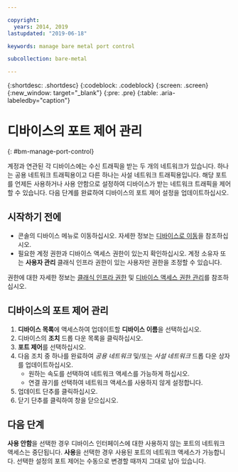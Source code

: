 ```yaml
---

copyright:
  years: 2014, 2019
lastupdated: "2019-06-18"

keywords: manage bare metal port control

subcollection: bare-metal

---
```


{:shortdesc: .shortdesc}
{:codeblock: .codeblock}
{:screen: .screen}
{:new_window: target="_blank"}
{:pre: .pre}
{:table: .aria-labeledby="caption"}

# 디바이스의 포트 제어 관리
{: #bm-manage-port-control}

계정과 연관된 각 디바이스에는 수신 트래픽을 받는 두 개의 네트워크가 있습니다. 하나는 공용 네트워크 트래픽용이고 다른 하나는 사설 네트워크 트래픽용입니다. 해당 포트를 언제든 사용하거나 사용 안함으로 설정하여 디바이스가 받는 네트워크 트래픽을 제어할 수 있습니다. 다음 단계를 완료하여 디바이스의 포트 제어 설정을 업데이트하십시오.

## 시작하기 전에
* 콘솔의 디바이스 메뉴로 이동하십시오. 자세한 정보는 [디바이스로 이동](/docs/bare-metal?topic=virtual-servers-navigating-devices)을 참조하십시오.
* 필요한 계정 권한과 디바이스 액세스 권한이 있는지 확인하십시오. 계정 소유자 또는 **사용자 관리** 클래식 인프라 권한이 있는 사용자만 권한을 조정할 수 있습니다.

권한에 대한 자세한 정보는 [클래식 인프라 권한](/docs/iam?topic=iam-infrapermission#infrapermission) 및 [디바이스 액세스 권한 관리](/docs/bare-metal?topic=virtual-servers-managing-device-access)를 참조하십시오. 

## 디바이스의 포트 제어 관리

1. **디바이스 목록**에 액세스하여 업데이트할 **디바이스 이름**을 선택하십시오.  
2. 디바이스의 **조치** 드롭 다운 목록을 클릭하십시오.
3. **포트 제어**를 선택하십시오.
4. 다음 조치 중 하나를 완료하여 *공용 네트워크* 및/또는 *사설 네트워크* 드롭 다운 상자를 업데이트하십시오.
   * 원하는 속도를 선택하여 네트워크 액세스를 가능하게 하십시오.
   * 연결 끊기를 선택하여 네트워크 액세스를 사용하지 않게 설정합니다.
5. 업데이트 단추를 클릭하십시오.
6. 닫기 단추를 클릭하여 창을 닫으십시오.

## 다음 단계

**사용 안함**을 선택한 경우 디바이스 인터페이스에 대한 사용하지 않는 포트의 네트워크 액세스는 중단됩니다. **사용**을 선택한 경우 사용된 포트의 네트워크 액세스가 가능합니다. 선택한 설정의 포트 제어는 수동으로 변경할 때까지 그대로 남아 있습니다.
